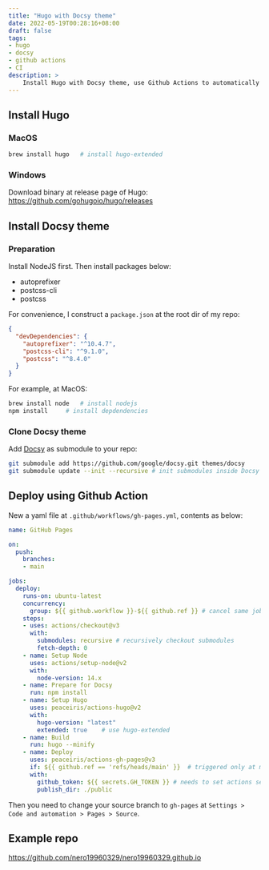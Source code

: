 ```yaml
---
title: "Hugo with Docsy theme"
date: 2022-05-19T00:28:16+08:00
draft: false
tags:
- hugo
- docsy
- github actions
- CI
description: >
    Install Hugo with Docsy theme, use Github Actions to automatically deploy to GitHub Pages.
---
```


## Install Hugo

### MacOS

```bash
brew install hugo   # install hugo-extended
```

### Windows

Download binary at release page of Hugo: https://github.com/gohugoio/hugo/releases

## Install Docsy theme

### Preparation

Install NodeJS first. Then install packages below:

- autoprefixer
- postcss-cli
- postcss

For convenience, I construct a `package.json` at the root dir of my repo:

```json
{
  "devDependencies": {
    "autoprefixer": "^10.4.7",
    "postcss-cli": "^9.1.0",
    "postcss": "^8.4.0"
  }
}
```

For example, at MacOS:

```bash
brew install node   # install nodejs
npm install     # install depdendencies
```

### Clone Docsy theme

Add [Docsy](https://github.com/google/docsy) as submodule to your repo:

```bash
git submodule add https://github.com/google/docsy.git themes/docsy
git submodule update --init --recursive # init submodules inside Docsy
```

## Deploy using Github Action

New a yaml file at `.github/workflows/gh-pages.yml`, contents as below:

```yaml
name: GitHub Pages

on:
  push:
    branches:
    - main

jobs:
  deploy:
    runs-on: ubuntu-latest
    concurrency:
      group: ${{ github.workflow }}-${{ github.ref }} # cancel same job if a newer commit's job is running
    steps:
    - uses: actions/checkout@v3
      with:
        submodules: recursive # recursively checkout submodules
        fetch-depth: 0
    - name: Setup Node  
      uses: actions/setup-node@v2
      with:
        node-version: 14.x
    - name: Prepare for Docsy
      run: npm install
    - name: Setup Hugo
      uses: peaceiris/actions-hugo@v2
      with:
        hugo-version: "latest"
        extended: true    # use hugo-extended
    - name: Build
      run: hugo --minify
    - name: Deploy
      uses: peaceiris/actions-gh-pages@v3
      if: ${{ github.ref == 'refs/heads/main' }}  # triggered only at main branch
      with:
        github_token: ${{ secrets.GH_TOKEN }} # needs to set actions secret variable first, https://docs.github.com/cn/actions/security-guides/automatic-token-authentication
        publish_dir: ./public
```

Then you need to change your source branch to `gh-pages` at `Settings > Code and automation > Pages > Source`.

## Example repo

https://github.com/nero19960329/nero19960329.github.io
